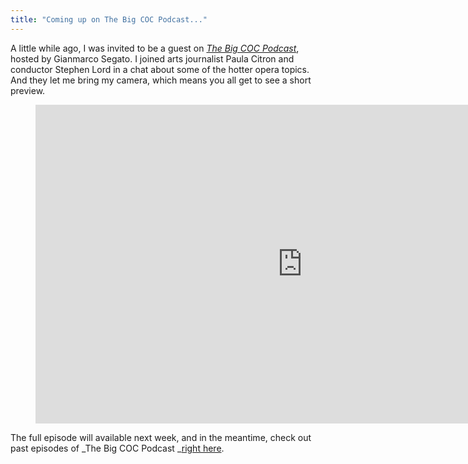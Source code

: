 ```yaml
---
title: "Coming up on The Big COC Podcast..."
---
```


A little while ago, I was invited to be a guest on _[The Big COC Podcast](http://www.coc.ca/ExploreAndLearn/NewToOpera/OnlineLearningCentre/Podcasts.aspx)_, hosted by Gianmarco Segato. I joined arts journalist Paula Citron and conductor Stephen Lord in a chat about some of the hotter opera topics. And they let me bring my camera, which means you all get to see a short preview.

<figure data-type="video">
<iframe width="854" height="510" src="https://www.youtube.com/embed/L8vOkWRuzB4" frameborder="0" allowfullscreen></iframe>
</figure>

The full episode will available next week, and in the meantime, check out past episodes of _The Big COC Podcast _[right here](http://www.coc.ca/ExploreAndLearn/NewToOpera/OnlineLearningCentre/Podcasts.aspx).
